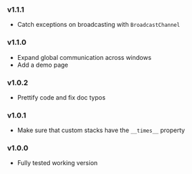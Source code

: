 ### v1.1.1

- Catch exceptions on broadcasting with `BroadcastChannel`

### v1.1.0

- Expand global communication across windows
- Add a demo page

### v1.0.2

- Prettify code and fix doc typos

### v1.0.1

- Make sure that custom stacks have the `__times__` property

### v1.0.0

- Fully tested working version
